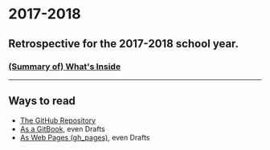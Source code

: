 # 2017-2018
## Retrospective for the 2017-2018 school year. 

### [\(Summary of\) What's Inside ](SUMMARY.md)

___

## Ways to read
- [The GitHub Repository](https://github.com/janzeteachesit/2017-2018/)
- [As a GitBook](https://janzeteachesit.gitbooks.io/2017-2018/content/), even Drafts
- [As Web Pages \(gh_pages\)](https://janzeteachesit.github.io/2017-2018/), even Drafts

<!-- - [On Medium](https://medium.com/designed-classroom): (not everything is published, tho')
- [raw notes and docs - GDrive folder](https://drive.google.com/open?id=0BysMfTbvAUUVVGNtbDA0TG43OG8)
-->
